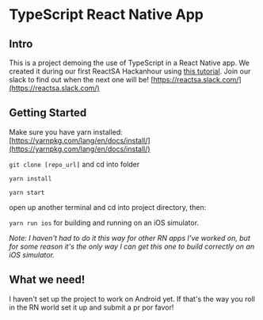 # TypeScript React Native App

## Intro
This is a project demoing the use of TypeScript in a React Native app. We created it during our first ReactSA Hackanhour using [this tutorial](https://medium.com/@rintoj/react-native-with-typescript-40355a90a5d7). Join our slack to find out when the next one will be! [https://reactsa.slack.com/](https://reactsa.slack.com/)

## Getting Started
Make sure you have yarn installed: [https://yarnpkg.com/lang/en/docs/install/](https://yarnpkg.com/lang/en/docs/install/)

`git clone [repo_url]` and cd into folder

`yarn install`

`yarn start`

open up another terminal and cd into project directory, then:

`yarn run ios` for building and running on an iOS simulator.

_Note: I haven't had to do it this way for other RN apps I've worked on, but for some reason it's the only way I can get this one to build correctly on an iOS simulator._

## What we need!
I haven't set up the project to work on Android yet. If that's the way you roll in the RN world set it up and submit a pr por favor!
